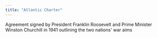 ```yaml
---
title: "Atlantic Charter"
---
```

Agreement signed by President Franklin Roosevelt and Prime Minister Winston Churchill in 1941 outlining the two nations' war aims

